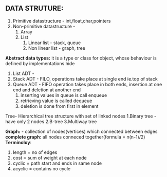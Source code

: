 ## DATA STRUTURE:
1. Primitive datastructure - int,float,char,pointers
2. Non-primitive datastructure - 
	1. Array
	2. List
		1. Linear list - stack, queue
		2. Non linear list - graph, tree


**Abstract data types:** it is a type or class for object, whose behaviour is defined by implementations hide
1. List ADT -  
2. Stack ADT - FILO, operations take place at single end ie.top of stack 
3. Queue ADT - FIFO operation takes place in both ends, insertion at one end and deletion at another end
	1. inserting values in queue is call enqueue
	2. retrieving value is called dequeue
	3. deletion is done from first in element


Tree- 	Hierarchical tree structure with set of linked nodes
	1.Binary tree - have only 2 nodes
	2.B-tree
	3.Multiway tree

**Graph:** - collection of nodes(vertices) which connected between edges  
**complete graph:** all nodes conneced together(formula = n(n-1)/2)  
**Terminoloy**:
1. length = no of edges
2. cost =  sum of weight at each node
3. cyclic = path start and ends in same node
4. acyclic = contains no cycle

